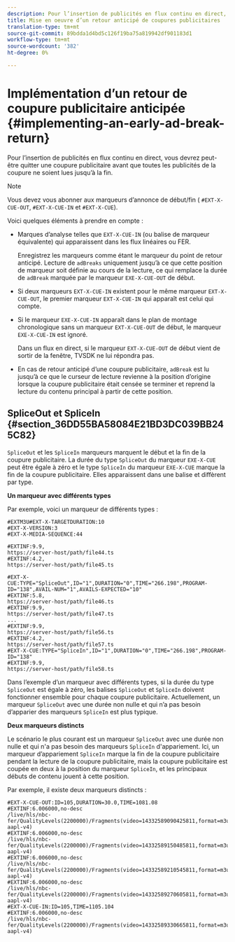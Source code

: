 ```yaml
---
description: Pour l’insertion de publicités en flux continu en direct, vous devrez peut-être quitter une coupure publicitaire avant que toutes les publicités de la coupure ne soient lues jusqu’à la fin.
title: Mise en oeuvre d’un retour anticipé de coupures publicitaires
translation-type: tm+mt
source-git-commit: 89bdda1d4bd5c126f19ba75a819942df901183d1
workflow-type: tm+mt
source-wordcount: '382'
ht-degree: 0%

---
```



# Implémentation d’un retour de coupure publicitaire anticipée {#implementing-an-early-ad-break-return}

Pour l’insertion de publicités en flux continu en direct, vous devrez peut-être quitter une coupure publicitaire avant que toutes les publicités de la coupure ne soient lues jusqu’à la fin.

>[!NOTE]
>
>Vous devez vous abonner aux marqueurs d’annonce de début/fin ( `#EXT-X-CUE-OUT`, `#EXT-X-CUE-IN` et `#EXT-X-CUE`).

Voici quelques éléments à prendre en compte :

* Marques d’analyse telles que `EXT-X-CUE-IN` (ou balise de marqueur équivalente) qui apparaissent dans les flux linéaires ou FER.

   Enregistrez les marqueurs comme étant le marqueur du point de retour anticipé. Lecture de `adBreaks` uniquement jusqu’à ce que cette position de marqueur soit définie au cours de la lecture, ce qui remplace la durée de `adBreak` marquée par le marqueur `EXE-X-CUE-OUT` de début.

* Si deux marqueurs `EXT-X-CUE-IN` existent pour le même marqueur `EXT-X-CUE-OUT`, le premier marqueur `EXT-X-CUE-IN` qui apparaît est celui qui compte.

* Si le marqueur `EXE-X-CUE-IN` apparaît dans le plan de montage chronologique sans un marqueur `EXT-X-CUE-OUT` de début, le marqueur `EXE-X-CUE-IN` est ignoré.

   Dans un flux en direct, si le marqueur `EXT-X-CUE-OUT` de début vient de sortir de la fenêtre, TVSDK ne lui répondra pas.

* En cas de retour anticipé d’une coupure publicitaire, `adBreak` est lu jusqu’à ce que le curseur de lecture revienne à la position d’origine lorsque la coupure publicitaire était censée se terminer et reprend la lecture du contenu principal à partir de cette position.

## SpliceOut et SpliceIn {#section_36DD55BA58084E21BD3DC039BB245C82}

`SpliceOut` et les  `SpliceIn` marqueurs marquent le début et la fin de la coupure publicitaire. La durée du type `SpliceOut` du marqueur `EXE-X-CUE` peut être égale à zéro et le type `SpliceIn` du marqueur `EXE-X-CUE` marque la fin de la coupure publicitaire. Elles apparaissent dans une balise et diffèrent par type.

**Un marqueur avec différents types**

Par exemple, voici un marqueur de différents types :

```
#EXTM3U#EXT-X-TARGETDURATION:10
#EXT-X-VERSION:3
#EXT-X-MEDIA-SEQUENCE:44
  
#EXTINF:9.9,
https://server-host/path/file44.ts
#EXTINF:4.2,
https://server-host/path/file45.ts
  
#EXT-X-CUE:TYPE="SpliceOut",ID="1",DURATION="0",TIME="266.198",PROGRAM-ID="138",AVAIL-NUM="1",AVAILS-EXPECTED="10"
#EXTINF:5.8,
https://server-host/path/file46.ts
#EXTINF:9.9,
https://server-host/path/file47.ts
...
#EXTINF:9.9,
https://server-host/path/file56.ts
#EXTINF:4.2,
https://server-host/path/file57.ts
#EXT-X-CUE:TYPE="SpliceIn",ID="1",DURATION="0",TIME="266.198",PROGRAM-ID="138"
#EXTINF:9.9,
https://server-host/path/file58.ts
```

Dans l’exemple d’un marqueur avec différents types, si la durée du type `SpliceOut` est égale à zéro, les balises `SpliceOut` et `SpliceIn` doivent fonctionner ensemble pour chaque coupure publicitaire. Actuellement, un marqueur `SpliceOut` avec une durée non nulle et qui n’a pas besoin d’apparier des marqueurs `SpliceIn` est plus typique.

**Deux marqueurs distincts**

Le scénario le plus courant est un marqueur `SpliceOut` avec une durée non nulle et qui n&#39;a pas besoin des marqueurs `SpliceIn` d&#39;appariement. Ici, un marqueur d’appariement `SpliceIn` marque la fin de la coupure publicitaire pendant la lecture de la coupure publicitaire, mais la coupure publicitaire est coupée en deux à la position du marqueur `SpliceIn`, et les principaux débuts de contenu jouent à cette position.

Par exemple, il existe deux marqueurs distincts :

```
#EXT-X-CUE-OUT:ID=105,DURATION=30.0,TIME=1081.08
#EXTINF:6.006000,no-desc
/live/hls/nbc-fer/QualityLevels(2200000)/Fragments(video=14332589090425811,format=m3u8-aapl-v4)
#EXTINF:6.006000,no-desc
/live/hls/nbc-fer/QualityLevels(2200000)/Fragments(video=14332589150485811,format=m3u8-aapl-v4)
#EXTINF:6.006000,no-desc
/live/hls/nbc-fer/QualityLevels(2200000)/Fragments(video=14332589210545811,format=m3u8-aapl-v4)
#EXTINF:6.006000,no-desc
/live/hls/nbc-fer/QualityLevels(2200000)/Fragments(video=14332589270605811,format=m3u8-aapl-v4)
#EXT-X-CUE-IN:ID=105,TIME=1105.104
#EXTINF:6.006000,no-desc
/live/hls/nbc-fer/QualityLevels(2200000)/Fragments(video=14332589330665811,format=m3u8-aapl-v4)
```


